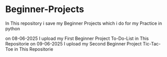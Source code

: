 # Beginner-Projects
In This repository i save my Beginner Projects which i do for my Practice in python

on 08-06-2025 I upload my First Beginner Project To-Do-List in This Repositorie
on 09-06-2025 I upload my Second Beginner Project Tic-Tac-Toe in This Repositorie